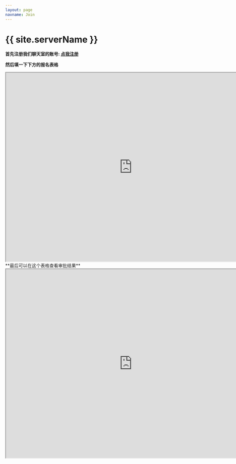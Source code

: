 ```yaml
---
layout: page
navname: Join
---
```


# {{ site.serverName }}
**首先注册我们聊天室的账号: [点我注册](http://chat.ericrao.icu)**<br>

**然后填一下下方的报名表格**<br>
<center>
	<iframe id="inlineFrameExample"
		title="Inline Frame Example"
		width="800"
		height="600"
		src="https://docs.qq.com/form/page/DWVhBVnhNakZyR3JX#/fill">
	</iframe>
</center>
**最后可以在这个表格查看审批结果**<br>
<center>
	<iframe id="inlineFrameExample"
		title="Inline Frame Example"
		width="800"
		height="600"
		src="https://docs.qq.com/sheet/DWWlBdmlxV3hLSHph">
	</iframe>
</center>

